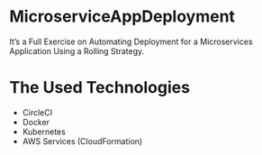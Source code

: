 # MicroserviceAppDeployment
It’s a Full Exercise on Automating Deployment for a Microservices Application Using a Rolling Strategy.

# The Used Technologies
* CircleCI
* Docker
* Kubernetes
* AWS Services (CloudFormation)
